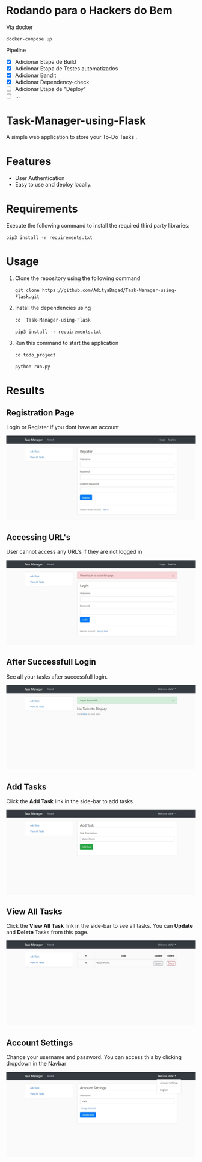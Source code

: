 # Rodando para o Hackers do Bem

Via docker

```
docker-compose up
```

Pipeline

- [x] Adicionar Etapa de Build
- [x] Adicionar Etapa de Testes automatizados
- [x] Adicionar Bandit
- [x] Adicionar Dependency-check
- [ ] Adicionar Etapa de "Deploy"
- [ ] ...

# Task-Manager-using-Flask

A simple web application to store your To-Do Tasks .

# Features

- User Authentication
- Easy to use and deploy locally.

# Requirements

Execute the following command to install the required third party libraries:

`pip3 install -r requirements.txt`

# Usage

1. Clone the repository using the following command

   `git clone https://github.com/AdityaBagad/Task-Manager-using-Flask.git`

2. Install the dependencies using

   `cd  Task-Manager-using-Flask`

   `pip3 install -r requirements.txt`

3. Run this command to start the application

   `cd todo_project`

   `python run.py`

# Results

## Registration Page

Login or Register if you dont have an account

![Registration Page](output/register.jpg)

## Accessing URL's

User cannot access any URL's if they are not logged in

![Invalid Access](output/invalid-access.jpg)

## After Successfull Login

See all your tasks after successfull login.

![After Login](output/after-login.jpg)

## Add Tasks

Click the **Add Task** link in the side-bar to add tasks

![Image of Yaktocat](output/add-task.jpg)

## View All Tasks

Click the **View All Task** link in the side-bar to see all tasks. You can **Update** and **Delete** Tasks from this page.

![Image of Yaktocat](output/all-tasks.jpg)

## Account Settings

Change your username and password. You can access this by clicking dropdown in the Navbar

![Image of Yaktocat](output/account-settings.jpg)
